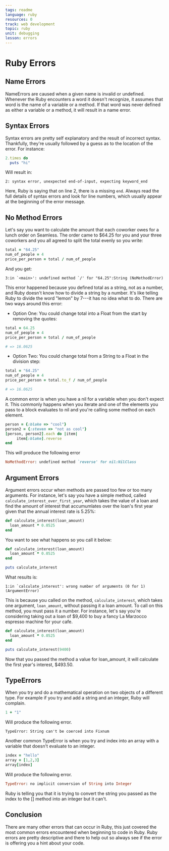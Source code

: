 ```yaml
---
tags: readme
language: ruby
resources: 0
track: web development
topic: ruby
unit: debugging
lesson: errors
---
```


# Ruby Errors

## Name Errors
NameErrors are caused when a given name is invalid or undefined. Whenever the Ruby encounters a word it doesn't recognize, it assumes that word is the name of a variable or a method. If that word was never defined as either a variable or a method, it will result in a name error.

## Syntax Errors
Syntax errors are pretty self explanatory and the result of incorrect syntax. Thankfully, they're usually followed by a guess as to the location of the error. For instance:
```ruby
2.times do
  puts "hi"
```

Will result in:
```text
2: syntax error, unexpected end-of-input, expecting keyword_end
```
Here, Ruby is saying that on line 2, there is a missing `end`. Always read the full details of syntax errors and look for line numbers, which usually appear at the beginning of the error message.

## No Method Errors
  Let's say you want to calculate the amount that each coworker owes for a lunch order on Seamless. The order came to $64.25 for you and your three coworkers and you all agreed to split the total evenly so you write:

```ruby
total = "64.25"
num_of_people = 4
price_per_person = total / num_of_people
```

And you get:

```text
3:in `<main>': undefined method `/' for "64.25":String (NoMethodError) 
```

This error happened because you defined total as a string, not as a number, and Ruby doesn't know how to divide a string by a number. It's like telling Ruby to divide the word "lemon" by 7---it has no idea what to do. There are two ways around this error:

* Option One: You could change total into a Float from the start by removing the quotes:

```ruby
total = 64.25
num_of_people = 4
price_per_person = total / num_of_people

# => 16.0625
```

* Option Two: You could change total from a String to a Float in the division step:

```ruby
total = "64.25"
num_of_people = 4
price_per_person = total.to_f / num_of_people

# => 16.0625
```

A common error is when you have a nil for a variable when you don't expect it.  This commonly happens when you iterate and one of the elements you pass to a block evaluates to nil and you're calling some method on each element.

```ruby
person = {:blake => "cool"}
person2 = {:steven => "not as cool"}
[person, person2].each do |item|
     item[:blake].reverse
end
```

This will produce the following error

```ruby
NoMethodError: undefined method `reverse' for nil:NilClass
```

## Argument Errors

Argument errors occur when methods are passed too few or too many arguments. For instance, let's say you have a simple method, called `calculate_interest_over_first_year`, which takes the value of a loan and find the amount of interest that accumumlates over the loan's first year given that the annual interest rate is 5.25%:

```ruby
def calculate_interest(loan_amount)
  loan_amount * 0.0525
end
```

You want to see what happens so you call it below:

```ruby
def calculate_interest(loan_amount)
  loan_amount * 0.0525
end

puts calculate_interest
```
What results is:

```text
1:in `calculate_interest': wrong number of arguments (0 for 1) (ArgumentError)
```

This is because you called on the method, `calculate_interest`, which takes one argument, `loan_amount`, without passing it a loan amount. To call on this method, you must pass it a number. For instance, let's say you're considering taking out a loan of $9,400 to buy a fancy La Marzocco espresso machine for your cafe.

```ruby
def calculate_interest(loan_amount)
  loan_amount * 0.0525
end

puts calculate_interest(9400)
```

Now that you passed the method a value for loan_amount, it will calculate the first year's interest, $493.50.

## TypeErrors

When you try and do a mathematical operation on two objects of a different type.  For example if you try and add a string and an integer, Ruby will complain.

```ruby
1 + "1"
```
Will produce the following error.
```
TypeError: String can't be coerced into Fixnum
```

Another common TypeError is when you try and index into an array with a variable that doesn't evaluate to an integer.

```ruby
index = "hello"
array = [1,2,3]
array[index]
```

Will produce the following error.
```ruby
TypeError: no implicit conversion of String into Integer
```

Ruby is telling you that it is trying to convert the string you passed as the index to the [] method into an integer but it can't.

## Conclusion

There are many other errors that can occur in Ruby, this just covered the most common errors encountered when beginning to code in Ruby. Ruby errors are pretty descriptive and there to help out so always see if the error is offering you a hint about your code.
